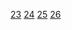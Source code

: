 [23](https://www.youtube.com/watch?v=mzRO0cVppQ0&list=PLKnIA16_RmvYuZauWaPlRTC54KxSNLtNn&index=23&pp=iAQB)
[24](https://www.youtube.com/watch?v=gyTlcHVeBjM&list=PLKnIA16_RmvYuZauWaPlRTC54KxSNLtNn&index=24)
[25](https://www.youtube.com/watch?v=tgIx04ML7-Y&list=PLKnIA16_RmvYuZauWaPlRTC54KxSNLtNn&index=25&pp=iAQB)
[26](https://www.youtube.com/watch?v=4xRonrhtkzc&list=PLKnIA16_RmvYuZauWaPlRTC54KxSNLtNn&index=26&pp=iAQB)